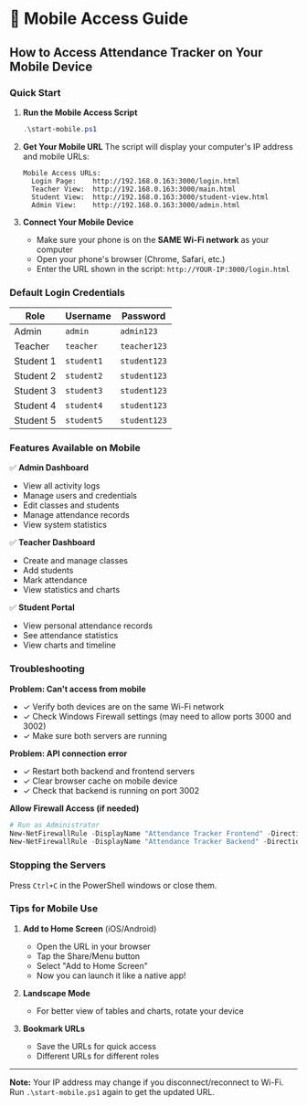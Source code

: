 # 📱 Mobile Access Guide

## How to Access Attendance Tracker on Your Mobile Device

### Quick Start

1. **Run the Mobile Access Script**
   ```powershell
   .\start-mobile.ps1
   ```

2. **Get Your Mobile URL**
   The script will display your computer's IP address and mobile URLs:
   ```
   Mobile Access URLs:
     Login Page:    http://192.168.0.163:3000/login.html
     Teacher View:  http://192.168.0.163:3000/main.html
     Student View:  http://192.168.0.163:3000/student-view.html
     Admin View:    http://192.168.0.163:3000/admin.html
   ```

3. **Connect Your Mobile Device**
   - Make sure your phone is on the **SAME Wi-Fi network** as your computer
   - Open your phone's browser (Chrome, Safari, etc.)
   - Enter the URL shown in the script: `http://YOUR-IP:3000/login.html`

### Default Login Credentials

| Role | Username | Password |
|------|----------|----------|
| Admin | `admin` | `admin123` |
| Teacher | `teacher` | `teacher123` |
| Student 1 | `student1` | `student123` |
| Student 2 | `student2` | `student123` |
| Student 3 | `student3` | `student123` |
| Student 4 | `student4` | `student123` |
| Student 5 | `student5` | `student123` |

### Features Available on Mobile

✅ **Admin Dashboard**
- View all activity logs
- Manage users and credentials
- Edit classes and students
- Manage attendance records
- View system statistics

✅ **Teacher Dashboard**
- Create and manage classes
- Add students
- Mark attendance
- View statistics and charts

✅ **Student Portal**
- View personal attendance records
- See attendance statistics
- View charts and timeline

### Troubleshooting

**Problem: Can't access from mobile**
- ✓ Verify both devices are on the same Wi-Fi network
- ✓ Check Windows Firewall settings (may need to allow ports 3000 and 3002)
- ✓ Make sure both servers are running

**Problem: API connection error**
- ✓ Restart both backend and frontend servers
- ✓ Clear browser cache on mobile device
- ✓ Check that backend is running on port 3002

**Allow Firewall Access (if needed)**
```powershell
# Run as Administrator
New-NetFirewallRule -DisplayName "Attendance Tracker Frontend" -Direction Inbound -LocalPort 3000 -Protocol TCP -Action Allow
New-NetFirewallRule -DisplayName "Attendance Tracker Backend" -Direction Inbound -LocalPort 3002 -Protocol TCP -Action Allow
```

### Stopping the Servers

Press `Ctrl+C` in the PowerShell windows or close them.

### Tips for Mobile Use

1. **Add to Home Screen** (iOS/Android)
   - Open the URL in your browser
   - Tap the Share/Menu button
   - Select "Add to Home Screen"
   - Now you can launch it like a native app!

2. **Landscape Mode**
   - For better view of tables and charts, rotate your device

3. **Bookmark URLs**
   - Save the URLs for quick access
   - Different URLs for different roles

---

**Note:** Your IP address may change if you disconnect/reconnect to Wi-Fi. Run `.\start-mobile.ps1` again to get the updated URL.

